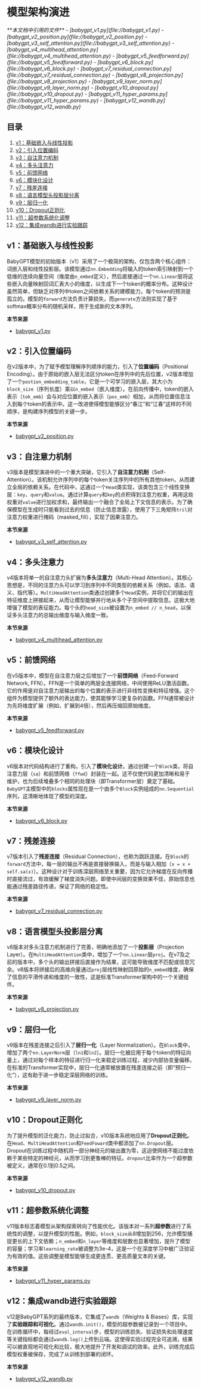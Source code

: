# 模型架构演进

<cite>
**本文档中引用的文件**  
- [babygpt_v1.py](file://babygpt_v1.py)
- [babygpt_v2_position.py](file://babygpt_v2_position.py)
- [babygpt_v3_self_attention.py](file://babygpt_v3_self_attention.py)
- [babygpt_v4_multihead_attention.py](file://babygpt_v4_multihead_attention.py)
- [babygpt_v5_feedforward.py](file://babygpt_v5_feedforward.py)
- [babygpt_v6_block.py](file://babygpt_v6_block.py)
- [babygpt_v7_residual_connection.py](file://babygpt_v7_residual_connection.py)
- [babygpt_v8_projection.py](file://babygpt_v8_projection.py)
- [babygpt_v9_layer_norm.py](file://babygpt_v9_layer_norm.py)
- [babygpt_v10_dropout.py](file://babygpt_v10_dropout.py)
- [babygpt_v11_hyper_params.py](file://babygpt_v11_hyper_params.py)
- [babygpt_v12_wandb.py](file://babygpt_v12_wandb.py)
</cite>

## 目录
1. [v1：基础嵌入与线性投影](#v1基础嵌入与线性投影)  
2. [v2：引入位置编码](#v2引入位置编码)  
3. [v3：自注意力机制](#v3自注意力机制)  
4. [v4：多头注意力](#v4多头注意力)  
5. [v5：前馈网络](#v5前馈网络)  
6. [v6：模块化设计](#v6模块化设计)  
7. [v7：残差连接](#v7残差连接)  
8. [v8：语言模型头投影层分离](#v8语言模型头投影层分离)  
9. [v9：层归一化](#v9层归一化)  
10. [v10：Dropout正则化](#v10dropout正则化)  
11. [v11：超参数系统化调整](#v11超参数系统化调整)  
12. [v12：集成wandb进行实验跟踪](#v12集成wandb进行实验跟踪)

## v1：基础嵌入与线性投影

BabyGPT模型的初始版本（v1）采用了一个极简的架构，仅包含两个核心组件：词嵌入层和线性投影层。该模型通过`nn.Embedding`将输入的token索引映射到一个低维的连续向量空间（维度由`n_embed`定义），然后直接通过一个`nn.Linear`层将这些嵌入向量映射回词汇表大小的维度，以生成下一个token的概率分布。这种设计虽然简单，但缺乏对序列中token之间依赖关系的建模能力，每个token的预测是孤立的。模型的`forward`方法负责计算损失，而`generate`方法则实现了基于softmax概率分布的随机采样，用于生成新的文本序列。

**本节来源**  
- [babygpt_v1.py](file://babygpt_v1.py#L50-L130)

## v2：引入位置编码

在v2版本中，为了赋予模型理解序列顺序的能力，引入了**位置编码**（Positional Encoding）。由于原始的嵌入层无法区分token在序列中的先后位置，v2版本增加了一个`postion_embedding_table`，它是一个可学习的嵌入层，其大小为`block_size`（序列长度）乘以`n_embed`（嵌入维度）。在前向传播中，token的嵌入表示（`tok_emb`）会与对应位置的嵌入表示（`pos_emb`）相加，从而将位置信息注入到每个token的表示中。这一改进使得模型能够区分“春江”和“江春”这样的不同顺序，是构建序列模型的关键一步。

**本节来源**  
- [babygpt_v2_position.py](file://babygpt_v2_position.py#L50-L137)

## v3：自注意力机制

v3版本是模型演进中的一个重大突破，它引入了**自注意力机制**（Self-Attention）。该机制允许序列中的每个token关注序列中的所有其他token，从而建立全局的依赖关系。在代码中，这通过一个`Head`类实现，该类包含三个线性变换层：`key`、`query`和`value`。通过计算`query`和`key`的点积得到注意力权重，再用这些权重对`value`进行加权求和，最终输出一个融合了全局上下文信息的表示。为了确保模型在生成时只能看到过去的信息（防止信息泄露），使用了下三角矩阵`tril`对注意力权重进行掩码（masked_fill），实现了因果注意力。

**本节来源**  
- [babygpt_v3_self_attention.py](file://babygpt_v3_self_attention.py#L50-L159)

## v4：多头注意力

v4版本将单一的自注意力头扩展为**多头注意力**（Multi-Head Attention）。其核心思想是，不同的注意力头可以学习到序列中不同类型的依赖关系（例如，语法、语义、指代等）。`MultiHeadAttention`类通过创建多个`Head`实例，并将它们的输出在特征维度上拼接起来，从而让模型能够并行地从多个子空间中提取信息。这极大地增强了模型的表征能力。每个头的`head_size`被设置为`n_embed // n_head`，以保证多头注意力的总输出维度与输入维度一致。

**本节来源**  
- [babygpt_v4_multihead_attention.py](file://babygpt_v4_multihead_attention.py#L50-L168)

## v5：前馈网络

在v5版本中，模型在自注意力层之后增加了一个**前馈网络**（Feed-Forward Network, FFN）。FFN是一个简单的两层全连接网络，中间使用ReLU激活函数。它的作用是对自注意力层输出的每个位置的表示进行非线性变换和特征增强。这个组件为模型提供了额外的表达能力，使其能够学习更复杂的函数。FFN通常被设计为先将维度扩展（例如，扩展到4倍），然后再压缩回原始维度。

**本节来源**  
- [babygpt_v5_feedforward.py](file://babygpt_v5_feedforward.py#L50-L180)

## v6：模块化设计

v6版本对代码结构进行了重构，引入了**模块化设计**。通过创建一个`Block`类，将自注意力层（`sa`）和前馈网络（`ffwd`）封装在一起。这不仅使代码更加清晰和易于维护，也为后续堆叠多个相同的处理块（即Transformer层）奠定了基础。`BabyGPT`主模型中的`blocks`属性现在是一个由多个`Block`实例组成的`nn.Sequential`序列，这清晰地体现了模型的深度。

**本节来源**  
- [babygpt_v6_block.py](file://babygpt_v6_block.py#L50-L191)

## v7：残差连接

v7版本引入了**残差连接**（Residual Connection），也称为跳跃连接。在`Block`的`forward`方法中，每一层的输出不再是直接替换输入，而是与输入相加（`x = x + self.sa(x)`）。这种设计对于训练深层网络至关重要，因为它允许梯度在反向传播时直接流过，有效缓解了梯度消失问题。即使中间层的变换效果不佳，原始信息也能通过残差路径传递，保证了网络的稳定性。

**本节来源**  
- [babygpt_v7_residual_connection.py](file://babygpt_v7_residual_connection.py#L50-L191)

## v8：语言模型头投影层分离

v8版本对多头注意力机制进行了完善，明确地添加了一个**投影层**（Projection Layer）。在`MultiHeadAttention`类中，增加了一个`nn.Linear`层`proj`。在v7及之前的版本中，多个头的输出拼接后直接作为结果，这可能导致维度不匹配或信息冗余。v8版本将拼接后的高维向量通过`proj`层线性映射回原始的`n_embed`维度，确保了信息的平滑传递和维度的一致性，这是标准Transformer架构中的一个关键组件。

**本节来源**  
- [babygpt_v8_projection.py](file://babygpt_v8_projection.py#L50-L194)

## v9：层归一化

v9版本在残差连接之后引入了**层归一化**（Layer Normalization）。在`Block`类中，增加了两个`nn.LayerNorm`层（`ln1`和`ln2`）。层归一化被应用于每个token的特征向量上，通过对每个样本的特征进行归一化来稳定训练过程，减少内部协变量偏移。在标准的Transformer实现中，层归一化通常被放置在残差连接之前（即“预归一化”），这有助于进一步稳定深层网络的训练。

**本节来源**  
- [babygpt_v9_layer_norm.py](file://babygpt_v9_layer_norm.py#L50-L198)

## v10：Dropout正则化

为了提升模型的泛化能力，防止过拟合，v10版本系统地应用了**Dropout正则化**。在`Head`、`MultiHeadAttention`和`FeedFoward`类中都添加了`nn.Dropout`层。Dropout在训练过程中随机将一部分神经元的输出置为零，这迫使网络不能过度依赖于某些特定的神经元，从而学习到更鲁棒的特征。`dropout`比率作为一个超参数被定义，通常在0.1到0.5之间。

**本节来源**  
- [babygpt_v10_dropout.py](file://babygpt_v10_dropout.py#L50-L205)

## v11：超参数系统化调整

v11版本标志着模型从架构探索转向了性能优化。该版本对一系列**超参数**进行了系统性的调整，以提升模型的性能。例如，`block_size`从8增加到256，允许模型捕捉更长的上下文依赖；`n_embed`和`n_layer`等维度和层数也显著增加，提升了模型的容量；学习率`learning_rate`被调整为3e-4，这是一个在深度学习中被广泛验证为有效的值。这些调整是模型能够生成更连贯、更高质量文本的关键。

**本节来源**  
- [babygpt_v11_hyper_params.py](file://babygpt_v11_hyper_params.py#L50-L199)

## v12：集成wandb进行实验跟踪

v12是BabyGPT系列的最终版本，它集成了`wandb`（Weights & Biases）库，实现了**实验跟踪和可视化**。通过`wandb.init()`，模型的超参数被记录到一个项目中。在训练循环中，每经过`eval_interval`步，模型的训练损失、验证损失和处理速度等关键指标都会通过`wandb.log()`上传到云端。这使得实验过程完全可追溯，结果可以被直观地可视化和比较，极大地提升了开发和调试的效率。此外，训练完成后模型权重被保存，完成了从训练到部署的闭环。

**本节来源**  
- [babygpt_v12_wandb.py](file://babygpt_v12_wandb.py#L50-L363)